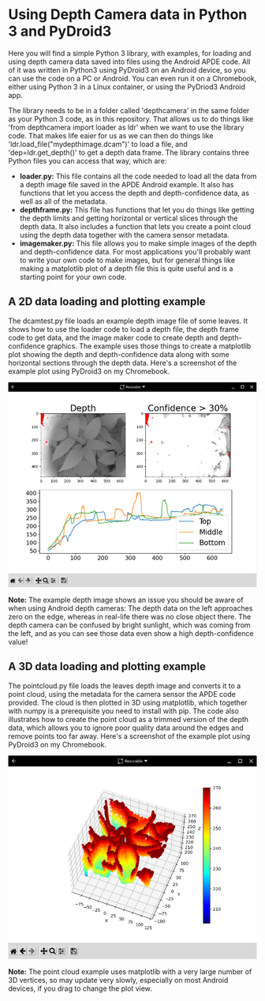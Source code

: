 # Using Depth Camera data in Python 3 and PyDroid3

Here you will find a simple Python 3 library, with examples, for loading and using depth camera data saved into files using the Android APDE code. All of it was written in Python3 using PyDroid3 on an Android device, so you can use the code on a PC or Android. You can even run it on a Chromebook, either using Python 3 in a Linux container, or using the PyDriod3 Android app.

The library needs to be in a folder called 'depthcamera' in the same folder as your Python 3 code, as in this repository. That allows us to do things like 'from depthcamera import loader as ldr' when we want to use the library code. That makes life eaier for us as we can then do things like 'ldr.load_file("mydepthimage.dcam")' to load a file, and 'dep=ldr.get_depth()' to get a depth data frame. The library contains three Python files you can access that way, which are:

* **loader.py:** This file contains all the code needed to load all the data from a depth image file saved in the APDE Android example. It also has functions that let you access the depth and depth-confidence data, as well as all of the metadata.
* **depthframe.py:** This file has functions that let you do things like getting the depth limits and getting horizontal or vertical slices through the depth data. It also includes a function that lets you create a point cloud using the depth data together with the camera sensor metadata.
* **imagemaker.py:** This file allows you to make simple images of the depth and depth-confidence data. For most applications you'll probably want to write your own code to make images, but for general things like making a matplotlib plot of a depth file this is quite useful and is a starting point for your own code.

## A 2D data loading and plotting example

The dcamtest.py file loads an example depth image file of some leaves. It shows how to use the loader code to load a depth file, the depth frame code to get data, and the image maker code to create depth and depth-confidence graphics. The example uses those things to create a matplotlib plot showing the depth and depth-confidence data along with some horizontal sections through the depth data. Here's a screenshot of the example plot using PyDroid3 on my Chromebook.

![Screenshot of plotted 2D data in PyDroid3](./dcamtest.png)

**Note:** The example depth image shows an issue you should be aware of when using Android depth cameras: The depth data on the left approaches zero on the edge, whereas in real-life there was no close object there. The depth camera can be confused by bright sunlight, which was coming from the left, and as you can see those data even show a high depth-confidence value!

## A 3D data loading and plotting example

The pointcloud.py file loads the leaves depth image and converts it to a point cloud, using the metadata for the camera sensor the APDE code provided. The cloud is then plotted in 3D using matplotlib, which together with numpy is a prerequisite you need to install with pip. The code also illustrates how to create the point cloud as a trimmed version of the depth data, which allows you to ignore poor quality data around the edges and remove points too far away. Here's a screenshot of the example plot using PyDroid3 on my Chromebook.

![Screenshot of plotted 2D data in PyDroid3](./pointcloud.png)

**Note:**  The point cloud example uses matplotlib with a very large number of 3D vertices, so may update very slowly, especially on most Android devices, if you drag to change the plot view.
